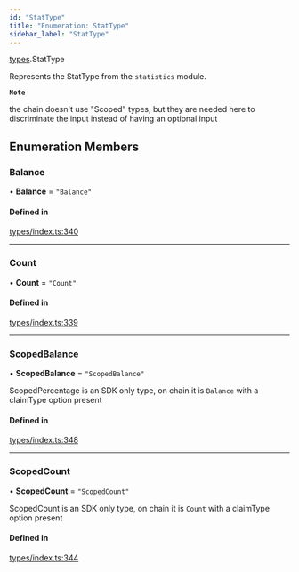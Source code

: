 ```yaml
---
id: "StatType"
title: "Enumeration: StatType"
sidebar_label: "StatType"
---
```


[types](../../../modules/Types/Types.md).StatType

Represents the StatType from the `statistics` module.

**`Note`**

 the chain doesn't use "Scoped" types, but they are needed here to discriminate the input instead of having an optional input

## Enumeration Members

### Balance

• **Balance** = ``"Balance"``

#### Defined in

[types/index.ts:340](https://github.com/PolymeshAssociation/polymesh-sdk/blob/31fdce23/src/types/index.ts#L340)

___

### Count

• **Count** = ``"Count"``

#### Defined in

[types/index.ts:339](https://github.com/PolymeshAssociation/polymesh-sdk/blob/31fdce23/src/types/index.ts#L339)

___

### ScopedBalance

• **ScopedBalance** = ``"ScopedBalance"``

ScopedPercentage is an SDK only type, on chain it is `Balance` with a claimType option present

#### Defined in

[types/index.ts:348](https://github.com/PolymeshAssociation/polymesh-sdk/blob/31fdce23/src/types/index.ts#L348)

___

### ScopedCount

• **ScopedCount** = ``"ScopedCount"``

ScopedCount is an SDK only type, on chain it is `Count` with a claimType option present

#### Defined in

[types/index.ts:344](https://github.com/PolymeshAssociation/polymesh-sdk/blob/31fdce23/src/types/index.ts#L344)

